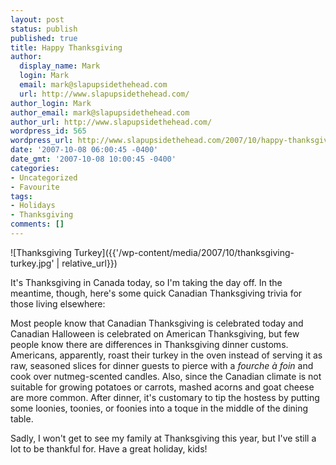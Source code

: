 ```yaml
---
layout: post
status: publish
published: true
title: Happy Thanksgiving
author:
  display_name: Mark
  login: Mark
  email: mark@slapupsidethehead.com
  url: http://www.slapupsidethehead.com/
author_login: Mark
author_email: mark@slapupsidethehead.com
author_url: http://www.slapupsidethehead.com/
wordpress_id: 565
wordpress_url: http://www.slapupsidethehead.com/2007/10/happy-thanksgiving-2/
date: '2007-10-08 06:00:45 -0400'
date_gmt: '2007-10-08 10:00:45 -0400'
categories:
- Uncategorized
- Favourite
tags:
- Holidays
- Thanksgiving
comments: []
---
```

![Thanksgiving Turkey]({{'/wp-content/media/2007/10/thanksgiving-turkey.jpg' | relative_url}})

It's Thanksgiving in Canada today, so I'm taking the day off. In the meantime, though, here's some quick Canadian Thanksgiving trivia for those living elsewhere:

Most people know that Canadian Thanksgiving is celebrated today and Canadian Halloween is celebrated on American Thanksgiving, but few people know there are differences in Thanksgiving dinner customs. Americans, apparently, roast their turkey in the oven instead of serving it as raw, seasoned slices for dinner guests to pierce with a _fourche à foin_ and cook over nutmeg-scented candles. Also, since the Canadian climate is not suitable for growing potatoes or carrots, mashed acorns and goat cheese are more common. After dinner, it's customary to tip the hostess by putting some loonies, toonies, or foonies into a toque in the middle of the dining table.

Sadly, I won't get to see my family at Thanksgiving this year, but I've still a lot to be thankful for. Have a great holiday, kids!

